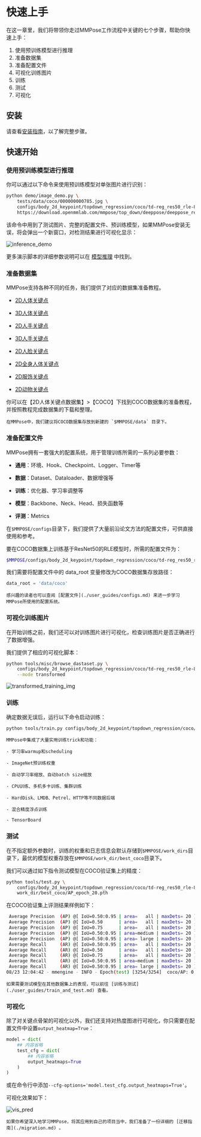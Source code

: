 # 快速上手

在这一章里，我们将带领你走过MMPose工作流程中关键的七个步骤，帮助你快速上手：

1. 使用预训练模型进行推理
2. 准备数据集
3. 准备配置文件
4. 可视化训练图片
5. 训练
6. 测试
7. 可视化

## 安装

请查看[安装指南](./installation.md)，以了解完整步骤。

## 快速开始

### 使用预训练模型进行推理

你可以通过以下命令来使用预训练模型对单张图片进行识别：

```Bash
python demo/image_demo.py \
    tests/data/coco/000000000785.jpg \
    configs/body_2d_keypoint/topdown_regression/coco/td-reg_res50_rle-8xb64-210e_coco-256x192.py\
    https://download.openmmlab.com/mmpose/top_down/deeppose/deeppose_res50_coco_256x192_rle-2ea9bb4a_20220616.pth
```

该命令中用到了测试图片、完整的配置文件、预训练模型，如果MMPose安装无误，将会弹出一个新窗口，对检测结果进行可视化显示：

![inference_demo](https://user-images.githubusercontent.com/13503330/187112344-0c5062f2-689c-445c-a259-d5d4311e2497.png)

更多演示脚本的详细参数说明可以在 [模型推理](./user_guides/inference.md) 中找到。

### 准备数据集

MMPose支持各种不同的任务，我们提供了对应的数据集准备教程。

- [2D人体关键点](./dataset_zoo/2d_body_keypoint.md)

- [3D人体关键点](./dataset_zoo/3d_body_keypoint.md)

- [2D人手关键点](./dataset_zoo/2d_hand_keypoint.md)

- [3D人手关键点](./dataset_zoo/3d_hand_keypoint.md)

- [2D人脸关键点](./dataset_zoo/2d_face_keypoint.md)

- [2D全身人体关键点](./dataset_zoo/2d_wholebody_keypoint.md)

- [2D服饰关键点](./dataset_zoo/2d_fashion_landmark.md)

- [2D动物关键点](./dataset_zoo/2d_animal_keypoint.md)

你可以在【2D人体关键点数据集】>【COCO】下找到COCO数据集的准备教程，并按照教程完成数据集的下载和整理。

```{note}
在MMPose中，我们建议将COCO数据集存放到新建的 `$MMPOSE/data` 目录下。
```

### 准备配置文件

MMPose拥有一套强大的配置系统，用于管理训练所需的一系列必要参数：

- **通用**：环境、Hook、Checkpoint、Logger、Timer等

- **数据**：Dataset、Dataloader、数据增强等

- **训练**：优化器、学习率调整等

- **模型**：Backbone、Neck、Head、损失函数等

- **评测**：Metrics

在`$MMPOSE/configs`目录下，我们提供了大量前沿论文方法的配置文件，可供直接使用和参考。

要在COCO数据集上训练基于ResNet50的RLE模型时，所需的配置文件为：

```Bash
$MMPOSE/configs/body_2d_keypoint/topdown_regression/coco/td-reg_res50_rle-8xb64-210e_coco-256x192.py
```

我们需要将配置文件中的 data_root 变量修改为COCO数据集存放路径：

```Python
data_root = 'data/coco'
```

```{note}
感兴趣的读者也可以查阅 [配置文件](./user_guides/configs.md) 来进一步学习MMPose所使用的配置系统。
```

### 可视化训练图片

在开始训练之前，我们还可以对训练图片进行可视化，检查训练图片是否正确进行了数据增强。

我们提供了相应的可视化脚本：

```Bash
python tools/misc/browse_dastaset.py \
    configs/body_2d_keypoint/topdown_regression/coco/td-reg_res50_rle-8xb64-210e_coco-256x192.py \
    --mode transformed
```

![transformed_training_img](https://user-images.githubusercontent.com/13503330/187112376-e604edcb-46cc-4995-807b-e8f204f991b0.png)

### 训练

确定数据无误后，运行以下命令启动训练：

```Bash
python tools/train.py configs/body_2d_keypoint/topdown_regression/coco/td-reg_res50_rle-8xb64-210e_coco-256x192.py
```

```{note}
MMPose中集成了大量实用训练trick和功能：

- 学习率warmup和scheduling

- ImageNet预训练权重

- 自动学习率缩放、自动batch size缩放

- CPU训练、多机多卡训练、集群训练

- HardDisk、LMDB、Petrel、HTTP等不同数据后端

- 混合精度浮点训练

- TensorBoard
```

### 测试

在不指定额外参数时，训练的权重和日志信息会默认存储到`$MMPOSE/work_dirs`目录下，最优的模型权重存放在`$MMPOSE/work_dir/best_coco`目录下。

我们可以通过如下指令测试模型在COCO验证集上的精度：

```Bash
python tools/test.py \
    configs/body_2d_keypoint/topdown_regression/coco/td-reg_res50_rle-8xb64-210e_coco-256x192.py \
    work_dir/best_coco/AP_epoch_20.pth
```

在COCO验证集上评测结果样例如下：

```Bash
 Average Precision  (AP) @[ IoU=0.50:0.95 | area=   all | maxDets= 20 ] =  0.704
 Average Precision  (AP) @[ IoU=0.50      | area=   all | maxDets= 20 ] =  0.883
 Average Precision  (AP) @[ IoU=0.75      | area=   all | maxDets= 20 ] =  0.777
 Average Precision  (AP) @[ IoU=0.50:0.95 | area=medium | maxDets= 20 ] =  0.667
 Average Precision  (AP) @[ IoU=0.50:0.95 | area= large | maxDets= 20 ] =  0.769
 Average Recall     (AR) @[ IoU=0.50:0.95 | area=   all | maxDets= 20 ] =  0.751
 Average Recall     (AR) @[ IoU=0.50      | area=   all | maxDets= 20 ] =  0.920
 Average Recall     (AR) @[ IoU=0.75      | area=   all | maxDets= 20 ] =  0.815
 Average Recall     (AR) @[ IoU=0.50:0.95 | area=medium | maxDets= 20 ] =  0.709
 Average Recall     (AR) @[ IoU=0.50:0.95 | area= large | maxDets= 20 ] =  0.811
08/23 12:04:42 - mmengine - INFO - Epoch(test) [3254/3254]  coco/AP: 0.704168  coco/AP .5: 0.883134  coco/AP .75: 0.777015  coco/AP (M): 0.667207  coco/AP (L): 0.768644  coco/AR: 0.750913  coco/AR .5: 0.919710  coco/AR .75: 0.815334  coco/AR (M): 0.709232  coco/AR (L): 0.811334
```

```{note}
如果需要测试模型在其他数据集上的表现，可以前往 [训练与测试](./user_guides/train_and_test.md) 查看。
```

### 可视化

除了对关键点骨架的可视化以外，我们还支持对热度图进行可视化，你只需要在配置文件中设置`output_heatmap=True`：

```Python
model = dict(
    ## 内容省略
    test_cfg = dict(
        ## 内容省略
        output_heatmaps=True
    )
)
```

或在命令行中添加`--cfg-options='model.test_cfg.output_heatmaps=True'`。

可视化效果如下：

![vis_pred](https://user-images.githubusercontent.com/26127467/187578902-30ef7bb0-9a93-4e03-bae0-02aeccf7f689.jpg)

```{note}
如果你希望深入地学习MMPose，将其应用到自己的项目当中，我们准备了一份详细的 [迁移指南](./migration.md) 。
```
